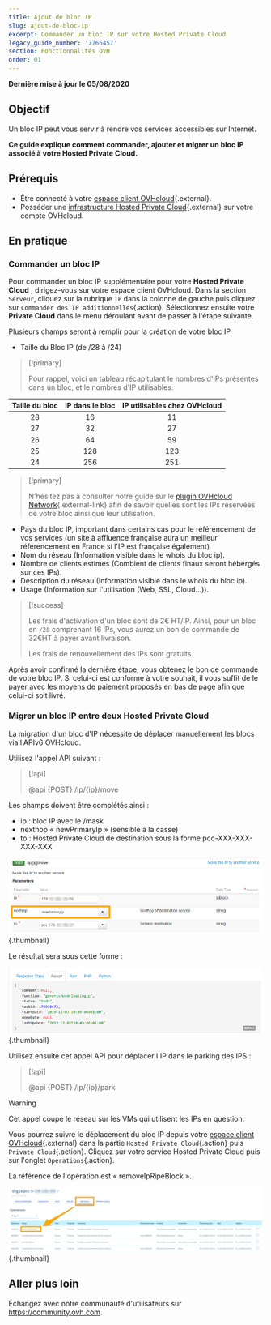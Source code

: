 ```yaml
---
title: Ajout de bloc IP
slug: ajout-de-bloc-ip
excerpt: Commander un bloc IP sur votre Hosted Private Cloud
legacy_guide_number: '7766457'
section: Fonctionnalités OVH
order: 01
---
```


**Dernière mise à jour le 05/08/2020**

## Objectif

Un bloc IP peut vous servir à rendre vos services accessibles sur Internet. 

**Ce guide explique comment commander, ajouter et migrer un bloc IP associé à votre Hosted Private Cloud.**

## Prérequis

* Être connecté à votre [espace client OVHcloud](https://www.ovh.com/auth/?action=gotomanager){.external}.
* Posséder une [infrastructure Hosted Private Cloud](https://www.ovhcloud.com/fr/enterprise/products/hosted-private-cloud/){.external} sur votre compte OVHcloud.

## En pratique

### Commander un bloc IP

Pour commander un bloc IP supplémentaire pour votre **Hosted Private Cloud** , dirigez-vous sur votre espace client OVHcloud. Dans la section `Serveur`, cliquez sur la rubrique `IP` dans la colonne de gauche puis cliquez sur `Commander des IP additionnelles`{.action}. Sélectionnez ensuite votre **Private Cloud** dans le menu déroulant avant de passer à l'étape suivante.


Plusieurs champs seront à remplir pour la création de votre bloc IP

- Taille du Bloc IP (de /28 à /24)

> [!primary]
>
> Pour rappel, voici un tableau récapitulant le nombres d'IPs présentes dans un bloc, et le nombres d'IP utilisables.
> 

|Taille du bloc|IP dans le bloc|IP utilisables chez OVHcloud|
|:---:|:---:|:---:|
|28|16|11|
|27|32|27|
|26|64|59|
|25|128|123|
|24|256|251|

> [!primary]
>
> N'hésitez pas à consulter notre guide sur le [plugin OVHcloud Network](https://docs.ovh.com/fr/private-cloud/plugin-ovh-network/){.external-link} afin de savoir quelles sont les IPs réservées de votre bloc ainsi que leur utilisation.
>

- Pays du bloc IP, important dans certains cas pour le référencement de vos services (un site à affluence française aura un meilleur référencement en France si l'IP est française également)
- Nom du réseau (Information visible dans le whois du bloc ip).
- Nombre de clients estimés (Combient de clients finaux seront hébérgés sur ces IPs).
- Description du réseau (Information visible dans le whois du bloc ip).
- Usage (Information sur l'utilisation (Web, SSL, Cloud...)).

> [!success]
>
> Les frais d'activation d'un bloc sont de 2€ HT/IP. Ainsi, pour un bloc en `/28` comprenant 16 IPs, vous aurez un bon de commande de 32€HT à payer avant livraison.
>  
> Les frais de renouvellement des IPs sont gratuits.
>

Après avoir confirmé la dernière étape, vous obtenez le bon de commande de votre bloc IP. Si celui-ci est conforme à votre souhait, il vous suffit de le payer avec les moyens de paiement proposés en bas de page afin que celui-ci soit livré.

### Migrer un bloc IP entre deux Hosted Private Cloud

La migration d'un bloc d'IP nécessite de déplacer manuellement les blocs via l'APIv6 OVHcloud.

Utilisez l'appel API suivant :

> [!api]
>
> @api {POST} /ip/{ip}/move
> 

Les champs doivent être complétés ainsi :

- ip : bloc IP avec le /mask
- nexthop « newPrimaryIp » (sensible a la casse)
- to : Hosted Private Cloud de destination sous la forme pcc-XXX-XXX-XXX-XXX

![champ nexthop](images/move-api.png){.thumbnail}


Le résultat sera sous cette forme :

![champ nexthop](images/api-result.png){.thumbnail}

Utilisez ensuite cet appel API pour déplacer l'IP dans le parking des IPS :

> [!api]
>
> @api {POST} /ip/{ip}/park
> 

> [!warning]
>
> Cet appel coupe le réseau sur les VMs qui utilisent les IPs en question.
>

Vous pourrez suivre le déplacement du bloc IP depuis votre [espace client OVHcloud](https://www.ovh.com/auth/?action=gotomanager){.external} dans la partie `Hosted Private Cloud`{.action} puis `Private Cloud`{.action}. Cliquez sur votre service Hosted Private Cloud puis sur l'onglet `Operations`{.action}.

La référence de l'opération est « removeIpRipeBlock ».

![operations manager](images/operations.png){.thumbnail}

## Aller plus loin

Échangez avec notre communauté d'utilisateurs sur <https://community.ovh.com>.
